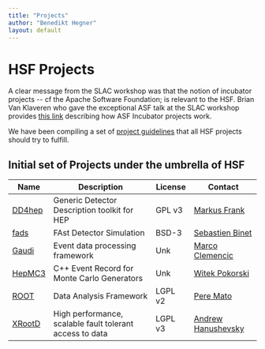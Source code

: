 ```yaml
---
title: "Projects"
author: "Benedikt Hegner"
layout: default
---
```


# HSF Projects

A clear message from the SLAC workshop was that the notion of incubator projects -- cf the Apache Software Foundation; is relevant to the HSF. Brian Van Klaveren who gave the exceptional ASF talk at the SLAC workshop provides [this link](http://www.apache.org/foundation/how-it-works.html#incubator) describing how ASF Incubator projects work.

We have been compiling a set of [project guidelines](project-guidelines) that all HSF projects should try to fulfill. 

## Initial set of Projects under the umbrella of HSF

| Name  | Description | License | Contact |
| --------| ------------- |----------|-----------|
| [DD4hep](http://hepsoftware.org/e/dd4hep)   | Generic Detector Description toolkit for HEP  | GPL v3 | [Markus Frank](mailto:marks.frank@cern.ch) |
| [fads](http://hepsoftware.org/e/fads)          | FAst Detector Simulation  | BSD-3 | [Sebastien Binet](mailto:binet@cern.ch) |  
| [Gaudi](http://hepsoftware.org/e/gaudi)          | Event data processing framework | Unk | [Marco Clemencic](mailto:marco.clemencic@cern.ch) |  
| [HepMC3](http://hepsoftware.org/e/hepmc3) | C++ Event Record for Monte Carlo Generators | Unk | [Witek Pokorski](mailto:witold.pokorski@cern.ch) |
| [ROOT](http://hepsoftware.org/e/root)            | Data Analysis Framework | LGPL v2 | [Pere Mato](mailto:pere.mato@cern.ch) |
| [XRootD](http://hepsoftware.org/e/xrootd)     | High performance, scalable fault tolerant access to data  | LGPL v3 | [Andrew Hanushevsky](mailto:abh@stanford.edu)| 
